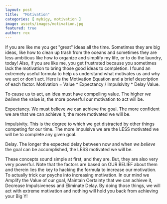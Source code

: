 ```yaml
---
layout: post
title:  "Motivation"
categories: [ mybigy, motivation ]
image: assets/images/motivation.jpg
featured: true
author: rex
---
```

If you are like me you get "great" ideas all the time. Sometimes they are big ideas, like how to clean up trash from the oceans and sometimes they are less ambitious like how to organize and simplify my life, or to do the laundry, today! 
Also, if you are like me, you get frustrated because you sometimes lack the motivation to bring those good ideas to completion. I found an extremely useful formula to help us understand what motivates us and why we act or don't act. Here is the Motivation Equation and a brief description of each factor.
Motivation = Value * Expectancy / Impulsivity * Delay
Value.

To cause us to act, an idea must have compelling value. The higher *we believe* the value is, the more powerful our motivation to act will be.

Expectancy.
We must believe we can achieve the goal. The more confident we are that we can achieve it, the more motivated we will be.

Impulsivity.
This is the degree to which we get distracted by other things competing for our time. The more impulsive we are the LESS motivated we will be to complete any given goal.

Delay.
The longer the expected delay between now and when *we believe* the goal can be accomplished, the LESS motivated we will be. 

These concepts sound simple at first, and they are. But, they are also very very powerful. Note that the factors are based on OUR BELIEF about them and therein lies the key to hacking the formula to increase our motivation. To actually trick our psyche into increasing motivation. In our mind we Amplify the Value of our goal, Maintain Certainty that we can achieve it, Decrease Impulsiveness and Eliminate Delay. By doing those things, we will act with extreme motivation and nothing will hold you back from achieving your Big Y!